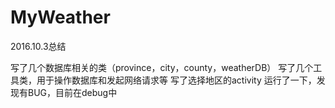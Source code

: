 # MyWeather
2016.10.3总结

写了几个数据库相关的类（province，city，county，weatherDB）
写了几个工具类，用于操作数据库和发起网络请求等
写了选择地区的activity
运行了一下，发现有BUG，目前在debug中

